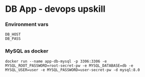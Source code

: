 # DB App - devops upskill

### Environment vars

`DB_HOST`  
`DB_PASS`


### MySQL as docker
`docker run --name app-db-mysql -p 3306:3306 -e MYSQL_ROOT_PASSWORD=root-secret-pw -e MYSQL_DATABASE=db -e MYSQL_USER=user -e MYSQL_PASSWORD=user-secret-pw -d mysql:8.0`

